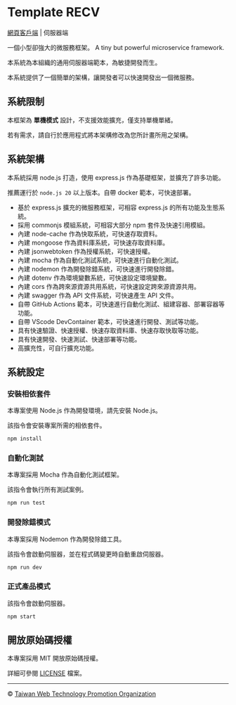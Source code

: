 # Template RECV

[網頁客戶端](https://github.com/web-tech-tw/template.inte) | 伺服器端

一個小型卻強大的微服務框架。 A tiny but powerful microservice framework.

本系統為本組織的通用伺服器端範本，為敏捷開發而生。

本系統提供了一個簡單的架構，讓開發者可以快速開發出一個微服務。

## 系統限制

本框架為 **單機模式** 設計，不支援效能擴充，僅支持單機單緒。

若有需求，請自行於應用程式將本架構修改為您所計畫所用之架構。

## 系統架構

本系統採用 node.js 打造，使用 express.js 作為基礎框架，並擴充了許多功能。

推薦運行於 `node.js 20` 以上版本。自帶 docker 範本，可快速部署。

- 基於 express.js 擴充的微服務框架，可相容 express.js 的所有功能及生態系統。
- 採用 commonjs 模組系統，可相容大部分 npm 套件及快速引用模組。
- 內建 node-cache 作為快取系統，可快速存取資料。
- 內建 mongoose 作為資料庫系統，可快速存取資料庫。
- 內建 jsonwebtoken 作為授權系統，可快速授權。
- 內建 mocha 作為自動化測試系統，可快速進行自動化測試。
- 內建 nodemon 作為開發除錯系統，可快速進行開發除錯。
- 內建 dotenv 作為環境變數系統，可快速設定環境變數。
- 內建 cors 作為跨來源資源共用系統，可快速設定跨來源資源共用。
- 內建 swagger 作為 API 文件系統，可快速產生 API 文件。
- 自帶 GitHub Actions 範本，可快速進行自動化測試、組建容器、部署容器等功能。
- 自帶 VScode DevContainer 範本，可快速進行開發、測試等功能。
- 具有快速驗證、快速授權、快速存取資料庫、快速存取快取等功能。
- 具有快速開發、快速測試、快速部署等功能。
- 高擴充性，可自行擴充功能。

## 系統設定

### 安裝相依套件

本專案使用 Node.js 作為開發環境，請先安裝 Node.js。

該指令會安裝專案所需的相依套件。

```sh
npm install
```

### 自動化測試

本專案採用 Mocha 作為自動化測試框架。

該指令會執行所有測試案例。

```sh
npm run test
```

### 開發除錯模式

本專案採用 Nodemon 作為開發除錯工具。

該指令會啟動伺服器，並在程式碼變更時自動重啟伺服器。

```sh
npm run dev
```

### 正式產品模式

該指令會啟動伺服器。

```sh
npm start
```

## 開放原始碼授權

本專案採用 MIT 開放原始碼授權。

詳細可參閱 [LICENSE](LICENSE) 檔案。

---

&copy; [Taiwan Web Technology Promotion Organization](https://web-tech.tw)
